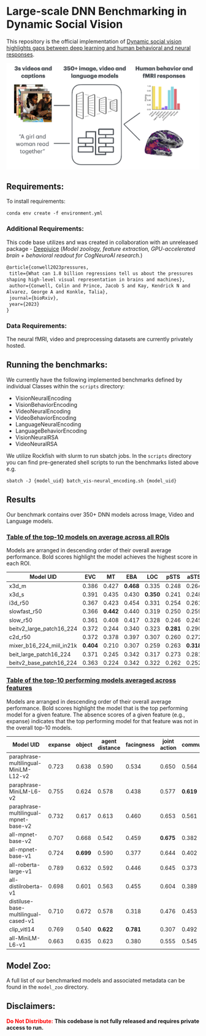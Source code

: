 # Large-scale DNN Benchmarking in Dynamic Social Vision

This repository is the official implementation of [Dynamic social vision highlights gaps between deep
learning and human behavioral and neural responses](). 

![Method Overview Image](overview_img.png)

## Requirements:

To install requirements:

```shell
conda env create -f environment.yml
```

### Additional Requirements:
This code base utilizes and was created in collaboration with an unreleased package - [Deepjuice](https://github.com/ColinConwell/DeepJuiceDev) (_Model zoology, feature extraction, GPU-accelerated brain + behavioral readout for CogNeuroAI research._)
```
@article{conwell2023pressures,
 title={What can 1.8 billion regressions tell us about the pressures shaping high-level visual representation in brains and machines},
 author={Conwell, Colin and Prince, Jacob S and Kay, Kendrick N and Alvarez, George A and Konkle, Talia},
 journal={bioRxiv},
 year={2023}
}
```

### Data Requirements:

The neural fMRI, video and preprocessing datasets are currently privately hosted.


## Running the benchmarks:

We currently have the following implemented benchmarks defined by individual Classes within the `scripts` directory:

- VisionNeuralEncoding
- VisionBehaviorEncoding
- VideoNeuralEncoding
- VideoBehaviorEncoding
- LanguageNeuralEncoding
- LanguageBehaviorEncoding
- VisionNeuralRSA
- VideoNeuralRSA

We utilize Rockfish with slurm to run sbatch jobs. In the `scripts` directory you can find pre-generated shell scripts to run the benchmarks listed above e.g.
```shell
sbatch -J {model_uid} batch_vis-neural_encoding.sh {model_uid}
```

## Results

Our benchmark contains over 350+ DNN models across Image, Video and Language models.

### [Table of the top-10 models on average across all ROIs]()

Models are arranged in descending order of their overall average performance. Bold scores highlight the model achieves the highest score in each ROI.

| Model UID                     | EVC    | MT     | EBA    | LOC    | pSTS   | aSTS   | FFA    | PPA    |
|-------------------------------|--------|--------|--------|--------|--------|--------|--------|--------|
| x3d_m                         | 0.386  | 0.427  | **0.468** | 0.335  | 0.248  | 0.264  | 0.504  | 0.500  |
| x3d_s                         | 0.391  | 0.435  | 0.430  | **0.350** | 0.241  | 0.248  | 0.499  | 0.525  |
| i3d_r50                       | 0.367  | 0.423  | 0.454  | 0.331  | 0.254  | 0.261  | 0.499  | 0.453  |
| slowfast_r50                  | 0.366  | **0.442** | 0.440  | 0.319  | 0.250  | 0.259  | 0.478  | 0.454  |
| slow_r50                      | 0.361  | 0.408  | 0.417  | 0.328  | 0.246  | 0.245  | 0.511  | 0.471  |
| beitv2_large_patch16_224      | 0.372  | 0.244  | 0.340  | 0.323  | **0.281** | 0.290  | 0.530  | 0.582  |
| c2d_r50                       | 0.372  | 0.378  | 0.397  | 0.307  | 0.260  | 0.272  | 0.506  | 0.459  |
| mixer_b16_224_miil_in21k      | **0.404** | 0.210  | 0.307  | 0.259  | 0.263  | **0.318** | **0.566** | **0.605** |
| beit_large_patch16_224        | 0.371  | 0.245  | 0.342  | 0.317  | 0.273  | 0.281  | 0.508  | 0.589  |
| beitv2_base_patch16_224       | 0.363  | 0.224  | 0.342  | 0.322  | 0.262  | 0.252  | 0.529  | 0.597  |


### [Table of the top-10 performing models averaged across features]() 

Models are arranged in descending order of their overall average performance. Bold scores highlight the model that is the top performing model for a given feature. The absence scores of a given feature (e.g., expanse) indicates that the top performing model for that feature was not in the overall top-10 models.

| Model UID                                  | expanse | object | agent distance | facingness | joint action | communication | valence | arousal |
|--------------------------------------------|---------|--------|----------------|------------|--------------|---------------|---------|---------|
| paraphrase-multilingual-MiniLM-L12-v2      | 0.723   | 0.638  | 0.590          | 0.534      | 0.650        | 0.564         | 0.693   | 0.621   |
| paraphrase-MiniLM-L6-v2                    | 0.755   | 0.624  | 0.578          | 0.438      | 0.577        | **0.619**     | 0.702   | 0.695   |
| paraphrase-multilingual-mpnet-base-v2      | 0.732   | 0.617  | 0.613          | 0.460      | 0.653        | 0.561         | 0.707   | 0.616   |
| all-mpnet-base-v2                          | 0.707   | 0.668  | 0.542          | 0.459      | **0.675**    | 0.382         | 0.719   | **0.728** |
| all-mpnet-base-v1                          | 0.724   | **0.699** | 0.590       | 0.377      | 0.644        | 0.402         | 0.718   | 0.666   |
| all-roberta-large-v1                       | 0.789   | 0.632  | 0.592          | 0.446      | 0.645        | 0.373         | 0.628   | 0.681   |
| all-distilroberta-v1                       | 0.698   | 0.601  | 0.563          | 0.455      | 0.604        | 0.389         | **0.775** | 0.612 |
| distiluse-base-multilingual-cased-v1       | 0.710   | 0.672  | 0.578          | 0.318      | 0.476        | 0.453         | 0.761   | 0.686   |
| clip_vitl14                                | 0.769   | 0.540  | **0.622**      | **0.781**  | 0.307        | 0.492         | 0.708   | 0.404   |
| all-MiniLM-L6-v1                           | 0.663   | 0.635  | 0.623          | 0.380      | 0.555        | 0.545         | 0.619   | 0.585   |


## Model Zoo:
A full list of our benchmarked models and associated metadata can be found in the `model_zoo` directory.

## Disclaimers:
<span style="color:red">**Do Not Distribute:**</span> **This codebase is not fully released and requires private access to run.**



